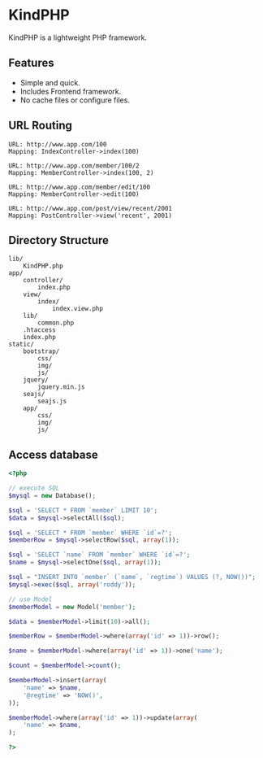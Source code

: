 
KindPHP
=================================================

KindPHP is a lightweight PHP framework.

## Features

* Simple and quick.
* Includes Frontend framework.
* No cache files or configure files.

## URL Routing

	URL: http://www.app.com/100
	Mapping: IndexController->index(100)

	URL: http://www.app.com/member/100/2
	Mapping: MemberController->index(100, 2)

	URL: http://www.app.com/member/edit/100
	Mapping: MemberController->edit(100)

	URL: http://www.app.com/post/view/recent/2001
	Mapping: PostController->view('recent', 2001)

## Directory Structure

	lib/
		KindPHP.php
	app/
		controller/
			index.php
		view/
			index/
				index.view.php
		lib/
			common.php
		.htaccess
		index.php
	static/
		bootstrap/
			css/
			img/
			js/
		jquery/
			jquery.min.js
		seajs/
			seajs.js
		app/
			css/
			img/
			js/

## Access database

```php
<?php

// execute SQL
$mysql = new Database();

$sql = 'SELECT * FROM `member` LIMIT 10';
$data = $mysql->selectAll($sql);

$sql = 'SELECT * FROM `member` WHERE `id`=?';
$memberRow = $mysql->selectRow($sql, array(1));

$sql = 'SELECT `name` FROM `member` WHERE `id`=?';
$name = $mysql->selectOne($sql, array(1));

$sql = "INSERT INTO `member` (`name`, `regtime`) VALUES (?, NOW())";
$mysql->exec($sql, array('roddy'));

// use Model
$memberModel = new Model('member');

$data = $memberModel->limit(10)->all();

$memberRow = $memberModel->where(array('id' => 1))->row();

$name = $memberModel->where(array('id' => 1))->one('name');

$count = $memberModel->count();

$memberModel->insert(array(
	'name' => $name,
	'@regtime' => 'NOW()',
));

$memberModel->where(array('id' => 1))->update(array(
	'name' => $name,
);

?>
```
